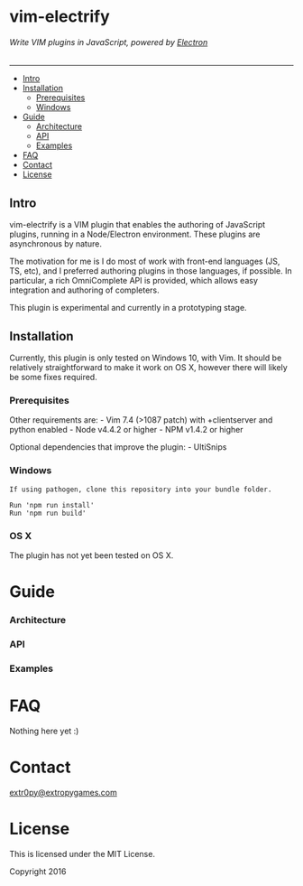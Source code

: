# vim-electrify
###### Write VIM plugins in JavaScript, powered by [Electron](https://electron.atom.io)
---------------------------------------------------

- [Intro](#intro)
- [Installation](#installation)
    - [Prerequisites](#prerequisites)
    - [Windows](#windows)
- [Guide](#guide)
    - [Architecture](#architecture)
    - [API](#api)
    - [Examples](#examples)
- [FAQ](#faq)
- [Contact](#contact)
- [License](#license)

Intro
-----

vim-electrify is a VIM plugin that enables the authoring of JavaScript plugins,
running in a Node/Electron environment. These plugins are asynchronous by nature.

The motivation for me is I do most of work with front-end languages (JS, TS, etc),
and I preferred authoring plugins in those languages, if possible. In particular,
a rich OmniComplete API is provided, which allows easy integration and authoring
of completers. 

This plugin is experimental and currently in a prototyping stage.

Installation
------------

Currently, this plugin is only tested on Windows 10, with Vim. It should be 
relatively straightforward to make it work on OS X, however there will likely
be some fixes required.

### Prerequisites

Other requirements are:
    - Vim 7.4 (>1087 patch) with +clientserver and python enabled
    - Node v4.4.2 or higher
    - NPM v1.4.2 or higher

Optional dependencies that improve the plugin:
    - UltiSnips

### Windows

    If using pathogen, clone this repository into your bundle folder.

    Run 'npm run install'
    Run 'npm run build'

### OS X

The plugin has not yet been tested on OS X.

Guide
=====

### Architecture

### API

### Examples

FAQ
===

Nothing here yet :)

Contact
=======

extr0py@extropygames.com

License
=======

This is licensed under the MIT License.

Copyright 2016 
